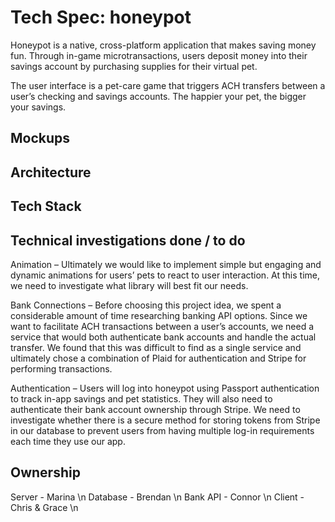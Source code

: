 # Tech Spec: honeypot
Honeypot is a native, cross-platform application that makes saving money fun. Through in-game microtransactions, users deposit money into their savings account by purchasing supplies for their virtual pet.

The user interface is a pet-care game that triggers ACH transfers between a user’s checking and savings accounts. The happier your pet, the bigger your savings.

## Mockups

## Architecture

## Tech Stack

## Technical investigations done / to do

Animation – Ultimately we would like to implement simple but engaging and dynamic animations for users’ pets to react to user interaction. At this time, we need to investigate what library will best fit our needs.

Bank Connections – Before choosing this project idea, we spent a considerable amount of time researching banking API options. Since we want to facilitate ACH transactions between a user’s accounts, we need a service that would both authenticate bank accounts and handle the actual transfer. We found that this was difficult to find as a single service and ultimately chose a combination of Plaid for authentication and Stripe for performing transactions.

Authentication – Users will log into honeypot using Passport authentication to track in-app savings and pet statistics. They will also need to authenticate their bank account ownership through Stripe. We need to investigate whether there is a secure method for storing tokens from Stripe in our database to prevent users from having multiple log-in requirements each time they use our app.


## Ownership

Server - Marina \n
Database - Brendan \n
Bank API - Connor \n
Client - Chris & Grace \n
